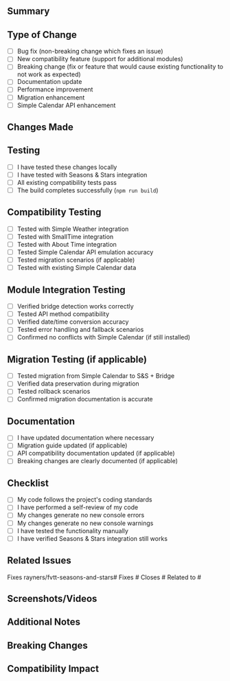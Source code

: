 ## Summary

<!-- Provide a brief description of what this PR does -->

## Type of Change

- [ ] Bug fix (non-breaking change which fixes an issue)
- [ ] New compatibility feature (support for additional modules)
- [ ] Breaking change (fix or feature that would cause existing functionality to not work as expected)
- [ ] Documentation update
- [ ] Performance improvement
- [ ] Migration enhancement
- [ ] Simple Calendar API enhancement

## Changes Made

<!-- Describe the changes in detail -->

## Testing

- [ ] I have tested these changes locally
- [ ] I have tested with Seasons & Stars integration
- [ ] All existing compatibility tests pass
- [ ] The build completes successfully (`npm run build`)

## Compatibility Testing

- [ ] Tested with Simple Weather integration
- [ ] Tested with SmallTime integration  
- [ ] Tested with About Time integration
- [ ] Tested Simple Calendar API emulation accuracy
- [ ] Tested migration scenarios (if applicable)
- [ ] Tested with existing Simple Calendar data

## Module Integration Testing

- [ ] Verified bridge detection works correctly
- [ ] Tested API method compatibility
- [ ] Verified date/time conversion accuracy
- [ ] Tested error handling and fallback scenarios
- [ ] Confirmed no conflicts with Simple Calendar (if still installed)

## Migration Testing (if applicable)

- [ ] Tested migration from Simple Calendar to S&S + Bridge
- [ ] Verified data preservation during migration
- [ ] Tested rollback scenarios
- [ ] Confirmed migration documentation is accurate

## Documentation

- [ ] I have updated documentation where necessary
- [ ] Migration guide updated (if applicable)
- [ ] API compatibility documentation updated (if applicable)
- [ ] Breaking changes are clearly documented (if applicable)

## Checklist

- [ ] My code follows the project's coding standards
- [ ] I have performed a self-review of my code
- [ ] My changes generate no new console errors
- [ ] My changes generate no new console warnings
- [ ] I have tested the functionality manually
- [ ] I have verified Seasons & Stars integration still works

## Related Issues

<!-- Link any related issues from either repository -->
Fixes rayners/fvtt-seasons-and-stars#
Fixes #
Closes #
Related to #

## Screenshots/Videos

<!-- If applicable, add screenshots or videos demonstrating the changes -->

## Additional Notes

<!-- Any additional information that reviewers should know -->

## Breaking Changes

<!-- If this is a breaking change, describe what breaks and how to migrate -->

## Compatibility Impact

<!-- Describe how this affects compatibility with various modules and Simple Calendar versions -->